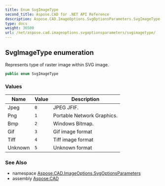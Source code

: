 ```yaml
---
title: Enum SvgImageType
second_title: Aspose.CAD for .NET API Reference
description: Aspose.CAD.ImageOptions.SvgOptionsParameters.SvgImageType enum. Represents type of raster image within SVG image
type: docs
weight: 36500
url: /net/aspose.cad.imageoptions.svgoptionsparameters/svgimagetype/
---
```

## SvgImageType enumeration

Represents type of raster image within SVG image.

```csharp
public enum SvgImageType
```

### Values

| Name | Value | Description |
| --- | --- | --- |
| Jpeg | `0` | JPEG JFIF. |
| Png | `1` | Portable Network Graphics. |
| Bmp | `2` | Windows Bitmap. |
| Gif | `3` | Gif image format |
| Tiff | `4` | Tiff image format |
| Unknown | `5` | Unknown format |

### See Also

* namespace [Aspose.CAD.ImageOptions.SvgOptionsParameters](../../aspose.cad.imageoptions.svgoptionsparameters/)
* assembly [Aspose.CAD](../../)


